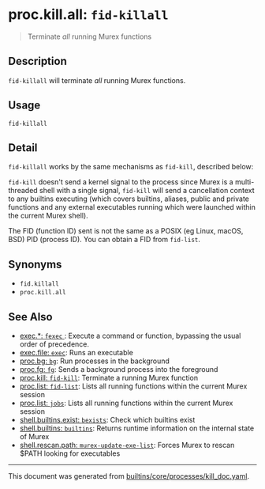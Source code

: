 # proc.kill.all: `fid-killall`

> Terminate _all_ running Murex functions

## Description

`fid-killall` will terminate _all_ running Murex functions.

## Usage

```
fid-killall
```

## Detail

`fid-killall` works by the same mechanisms as `fid-kill`, described below:

`fid-kill` doesn't send a kernel signal to the process since Murex is
a multi-threaded shell with a single signal, `fid-kill` will send a
cancellation context to any builtins executing (which covers builtins,
aliases, public and private functions and any external executables running
which were launched within the current Murex shell).

The FID (function ID) sent is not the same as a POSIX (eg Linux, macOS, BSD)
PID (process ID). You can obtain a FID from `fid-list`.

## Synonyms

* `fid.killall`
* `proc.kill.all`


## See Also

* [exec.*: `fexec` ](../commands/fexec.md):
  Execute a command or function, bypassing the usual order of precedence.
* [exec.file: `exec`](../commands/exec.md):
  Runs an executable
* [proc.bg: `bg`](../commands/bg.md):
  Run processes in the background
* [proc.fg: `fg`](../commands/fg.md):
  Sends a background process into the foreground
* [proc.kill: `fid-kill`](../commands/fid-kill.md):
  Terminate a running Murex function
* [proc.list: `fid-list`](../commands/fid-list.md):
  Lists all running functions within the current Murex session
* [proc.list: `jobs`](../commands/fid-list.md):
  Lists all running functions within the current Murex session
* [shell.builtins.exist: `bexists`](../commands/bexists.md):
  Check which builtins exist
* [shell.builtins: `builtins`](../commands/runtime.md):
  Returns runtime information on the internal state of Murex
* [shell.rescan.path: `murex-update-exe-list`](../commands/murex-update-exe-list.md):
  Forces Murex to rescan $PATH looking for executables

<hr/>

This document was generated from [builtins/core/processes/kill_doc.yaml](https://github.com/lmorg/murex/blob/master/builtins/core/processes/kill_doc.yaml).